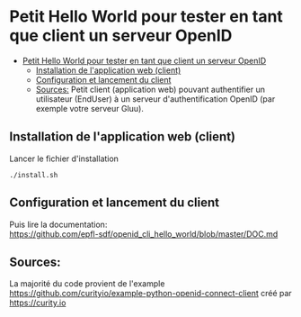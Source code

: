 # Petit Hello World pour tester en tant que client un serveur OpenID
- [Petit Hello World pour tester en tant que client un serveur OpenID](#petit-hello-world-pour-tester-en-tant-que-client-un-serveur-openid)
  * [Installation de l'application web (client)](#installation-de-lapplication-web-client)
  * [Configuration et lancement du client](#configuration-et-lancement-du-client)
  * [Sources:](#sources)
Petit client (application web) pouvant authentifier un utilisateur (EndUser) à un serveur d'authentification OpenID (par exemple votre serveur Gluu). 

## Installation de l'application web (client)
Lancer le fichier d'installation
```
./install.sh
```

## Configuration et lancement du client
Puis lire la documentation:<br>
https://github.com/epfl-sdf/openid_cli_hello_world/blob/master/DOC.md

## Sources:
La majorité du code provient de l'example https://github.com/curityio/example-python-openid-connect-client créé par https://curity.io
